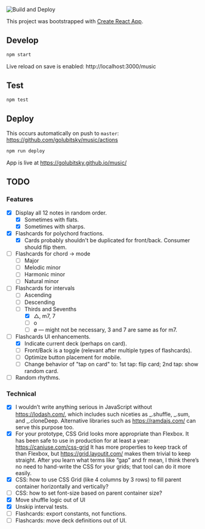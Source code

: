 ![Build and Deploy](https://github.com/golubitsky/music/workflows/Build%20and%20Deploy/badge.svg)

This project was bootstrapped with [Create React App](https://github.com/facebook/create-react-app).

## Develop

```sh
npm start
```

Live reload on save is enabled: http://localhost:3000/music

## Test

```sh
npm test
```

## Deploy

This occurs automatically on push to `master`: https://github.com/golubitsky/music/actions

```sh
npm run deploy
```

App is live at https://golubitsky.github.io/music/

## TODO

### Features

- [x] Display all 12 notes in random order.
  - [x] Sometimes with flats.
  - [x] Sometimes with sharps.
- [x] Flashcards for polychord fractions.
  - [x] Cards probably shouldn't be duplicated for front/back. Consumer should flip them.
- [ ] Flashcards for chord -> mode
  - [ ] Major
  - [ ] Melodic minor
  - [ ] Harmonic minor
  - [ ] Natural minor
- [ ] Flashcards for intervals
  - [ ] Ascending
  - [ ] Descending
  - [ ] Thirds and Sevenths
    - [x] △, m7, 7
    - [ ] o
    - [ ] ø — might not be necessary, 3 and 7 are same as for m7.
- [ ] Flashcards UI enhancements.
  - [x] Indicate current deck (perhaps on card).
  - [ ] Front/Back is a toggle (relevant after multiple types of flashcards).
  - [ ] Optimize button placement for mobile.
  - [ ] Change behavior of "tap on card" to: 1st tap: flip card; 2nd tap: show random card.
- [ ] Random rhythms.

### Technical

- [x] I wouldn’t write anything serious in JavaScript without https://lodash.com/, which includes such niceties as _.shuffle, _.sum, and \_.cloneDeep. Alternative libraries such as https://ramdajs.com/ can serve this purpose too.
- [x] For your prototype, CSS Grid looks more appropriate than Flexbox. It has been safe to use in production for at least a year: https://caniuse.com/css-grid It has more properties to keep track of than Flexbox, but https://grid.layoutit.com/ makes them trivial to keep straight. After you learn what terms like “gap” and fr mean, I think there’s no need to hand-write the CSS for your grids; that tool can do it more easily.
- [x] CSS: how to use CSS Grid (like 4 columns by 3 rows) to fill parent container horizontally and vertically?
- [ ] CSS: how to set font-size based on parent container size?
- [x] Move shuffle logic out of UI
- [x] Unskip interval tests.
- [ ] Flashcards: export constants, not functions.
- [ ] Flashcards: move deck definitions out of UI.
